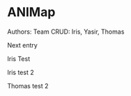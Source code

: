 # ANIMap

Authors: Team CRUD:  Iris, Yasir, Thomas

Next entry

Iris Test

Iris test 2

Thomas test 2
